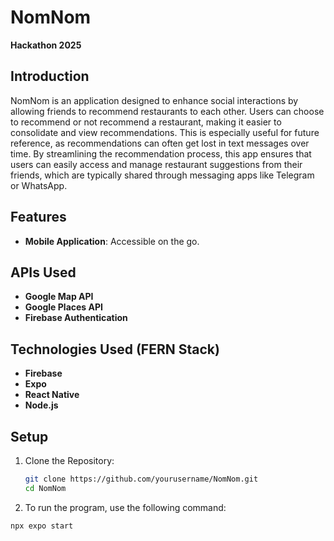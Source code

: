 # NomNom
**Hackathon 2025**

## Introduction
NomNom is an application designed to enhance social interactions by allowing friends to recommend restaurants to each other. Users can choose to recommend or not recommend a restaurant, making it easier to consolidate and view recommendations. This is especially useful for future reference, as recommendations can often get lost in text messages over time. By streamlining the recommendation process, this app ensures that users can easily access and manage restaurant suggestions from their friends, which are typically shared through messaging apps like Telegram or WhatsApp.

## Features
- **Mobile Application**: Accessible on the go.

## APIs Used
- **Google Map API**
- **Google Places API**
- **Firebase Authentication**

## Technologies Used (FERN Stack)
- **Firebase**
- **Expo**
- **React Native**
- **Node.js**


## Setup
1. Clone the Repository:
   ```sh
   git clone https://github.com/yourusername/NomNom.git
   cd NomNom
   ```
2. To run the program, use the following command:
```sh
npx expo start
```
